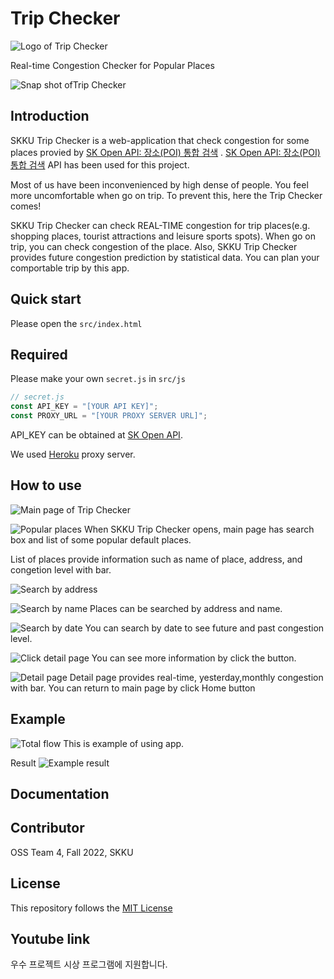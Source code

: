 # Trip Checker

![Logo of Trip Checker](.github/logo.png)

Real-time Congestion Checker for Popular Places

![Snap shot ofTrip Checker](.github/snapshot.png)

## Introduction

SKKU Trip Checker is a web-application that check congestion for some places provied by [SK Open API: 장소(POI) 통합 검색](https://skopenapi.readme.io/reference/%EC%9E%A5%EC%86%8C%ED%86%B5%ED%95%A9%EA%B2%80%EC%83%89) .  [SK Open API: 장소(POI) 통합 검색](https://skopenapi.readme.io/reference/%EC%9E%A5%EC%86%8C%ED%86%B5%ED%95%A9%EA%B2%80%EC%83%89) API has been used for this project.

Most of us have been inconvenienced by high dense of people. You feel more uncomfortable when go on trip.
To prevent this, here the Trip Checker comes!

SKKU Trip Checker can check REAL-TIME congestion for trip places(e.g. shopping places, tourist attractions and leisure sports spots). When go on trip, you can check congestion of the place.
Also, SKKU Trip Checker provides future congestion prediction by statistical data. You can plan your comportable trip by this app.

## Quick start

Please open the `src/index.html`

## Required

Please make your own `secret.js` in `src/js`
```javascript
// secret.js
const API_KEY = "[YOUR API KEY]";
const PROXY_URL = "[YOUR PROXY SERVER URL]";

```
API_KEY can be obtained at [SK Open API](https://openapi.sk.com/mypage/project/).

We used [Heroku](https://www.heroku.com) proxy server.

##  How to use
![Main page of Trip Checker](.github/main.png)

![Popular places](.github/popular.png)
When SKKU Trip Checker opens, main page has search box and list of some popular default places.

List of places provide information such as name of place, address, and congetion level with bar.

![Search by address](.github/search_add.gif)

![Search by name](.github/search_name.gif)
Places can be searched by address and name.

![Search by date](.github/search_date.gif)
You can search by date to see future and past congestion level.

![Click detail page](.github/click_detail.gif)
You can see more information by click the button.

![Detail page](.github/detail.png)
Detail page provides real-time, yesterday,monthly congestion with bar.
You can return to main page by click Home button

## Example
![Total flow](.github/flow.gif)
This is example of using app.

Result
![Example result](.github/example_result.png)
## Documentation

## Contributor
OSS Team 4, Fall 2022, SKKU

## License
This repository follows the [MIT License](LICENSE)

## Youtube link

우수 프로젝트 시상 프로그램에 지원합니다.